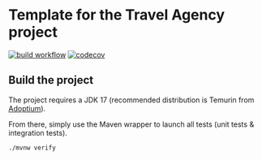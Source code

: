 # Template for the Travel Agency project

[![build workflow](https://github.com/Dehbia20/travel_agency/actions/workflows/build.yml/badge.svg)](https://github.com/Dehbia20/travel_agency/actions)
[![codecov](https://codecov.io/gh/Dehbia20/travel_agency/branch/main/graph/badge.svg)](https://codecov.io/gh/Dehbia20/travel_agency)

## Build the project

The project requires a JDK 17 (recommended distribution is Temurin from [Adoptium](https://adoptium.net/)).

From there, simply use the Maven wrapper to launch all tests (unit tests & integration tests).

`./mvnw verify`
